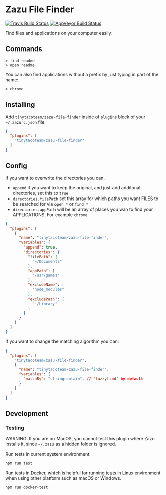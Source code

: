 # Zazu File Finder

[![Travis Build Status](https://travis-ci.org/tinytacoteam/zazu-file-finder.svg?branch=master)](https://travis-ci.org/tinytacoteam/zazu-file-finder)
[![AppVeyor Build Status](https://ci.appveyor.com/api/projects/status/b5t4tavohkhmqrer/branch/master?svg=true)](https://ci.appveyor.com/project/blainesch/zazu-file-finder)

Find files and applications on your computer easily.

## Commands

~~~
> find readme
> open readme
~~~

You can also find applications without a prefix by just typing in part of the
name:

~~~
> chrome
~~~

## Installing

Add `tinytacoteam/zazu-file-finder` inside of `plugins` block of your  `~/.zazurc.json` file.

~~~ json
{
  "plugins": [
    "tinytacoteam/zazu-file-finder"
  ]
}
~~~

## Config

If you want to overwrite the directories you can.

  * `append` if you want to keep the original, and just add additonal
    directories, set this to `true`
  * `directories.filePath` set this array for which paths you want FILES to be
    searched for via `open *` or `find *`
  * `directories.appPath` will be an array of places you wan to find your
    APPLICATIONS. For example `chrome`

~~~ json
{
  "plugins": [
    {
      "name": "tinytacoteam/zazu-file-finder",
      "variables": {
        "append": true,
        "directories": {
          "filePath": [
            "~/Documents"
          ],
          "appPath": [
            "/usr/games"
          ],
          "excludeName": [
            "node_modules"
          ],
          "excludePath": [
            "~/Library"
          ]
        }
      }
    }
  ]
}
~~~

If you want to change the matching algorithm you can:

```json
{
  "plugins": [
    "tinytacoteam/zazu-file-finder",
    {
      "name": "tinytacoteam/zazu-file-finder",
      "variables": {
        "matchBy": "stringcontain", // "fuzzyfind" by default
      }
    }
  ]
}
```

## Development

### Testing

WARNING: If you are on MacOS, you cannot test this plugin where Zazu installs
it, since `~/.zazu` as a hidden folder is ignored.

Run tests in current system environment:

```bash
npm run test
```

Run tests in Docker, which is helpful for running tests in Linux environment when using other platform such as macOS or Windows.

```bash
npm run docker-test
```
